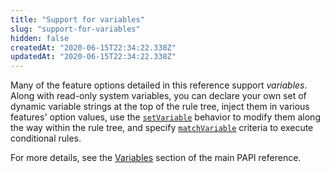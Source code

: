 ```yaml
---
title: "Support for variables"
slug: "support-for-variables"
hidden: false
createdAt: "2020-06-15T22:34:22.338Z"
updatedAt: "2020-06-15T22:34:22.338Z"
---
```

Many of the feature options detailed in this reference support
_variables_.  Along with read-only system variables, you can declare
your own set of dynamic variable strings at the top of the rule tree,
inject them in various features' option values, use the
[`setVariable`](#setvariable) behavior to modify them along the way
within the rule tree, and specify [`matchVariable`](#matchvariable)
criteria to execute conditional rules.

For more details, see the
[Variables](https://developer.akamai.com/api/core_features/property_manager/v1.html#variables)
section of the main PAPI reference.